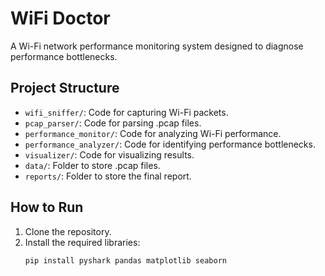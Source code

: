 # WiFi Doctor

A Wi-Fi network performance monitoring system designed to diagnose performance bottlenecks.

## Project Structure
- `wifi_sniffer/`: Code for capturing Wi-Fi packets.
- `pcap_parser/`: Code for parsing .pcap files.
- `performance_monitor/`: Code for analyzing Wi-Fi performance.
- `performance_analyzer/`: Code for identifying performance bottlenecks.
- `visualizer/`: Code for visualizing results.
- `data/`: Folder to store .pcap files.
- `reports/`: Folder to store the final report.

## How to Run
1. Clone the repository.
2. Install the required libraries:
   ```bash
   pip install pyshark pandas matplotlib seaborn
